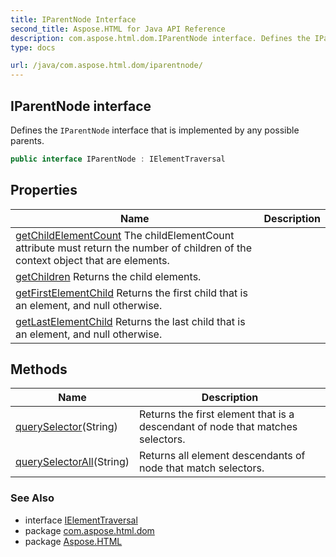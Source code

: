 ```yaml
---
title: IParentNode Interface
second_title: Aspose.HTML for Java API Reference
description: com.aspose.html.dom.IParentNode interface. Defines the IParentNode interface that is implemented by any possible parents
type: docs

url: /java/com.aspose.html.dom/iparentnode/
---
```

## IParentNode interface

Defines the `IParentNode` interface that is implemented by any possible parents.

```java
public interface IParentNode : IElementTraversal
```

## Properties

| Name | Description |
| --- | --- |
| [getChildElementCount](../../com.aspose.html.dom/iparentnode/childelementcount/) The childElementCount attribute must return the number of children of the context object that are elements. |
| [getChildren](../../com.aspose.html.dom/iparentnode/children/) Returns the child elements. |
| [getFirstElementChild](../../com.aspose.html.dom/iparentnode/firstelementchild/) Returns the first child that is an element, and null otherwise. |
| [getLastElementChild](../../com.aspose.html.dom/iparentnode/lastelementchild/) Returns the last child that is an element, and null otherwise. |

## Methods

| Name | Description |
| --- | --- |
| [querySelector](../../com.aspose.html.dom/iparentnode/queryselector/)(String) | Returns the first element that is a descendant of node that matches selectors. |
| [querySelectorAll](../../com.aspose.html.dom/iparentnode/queryselectorall/)(String) | Returns all element descendants of node that match selectors. |

### See Also

* interface [IElementTraversal](../../com.aspose.html.dom.traversal/ielementtraversal/)
* package [com.aspose.html.dom](../../com.aspose.html.dom/)
* package [Aspose.HTML](../../)
